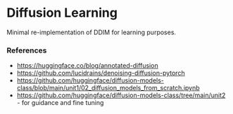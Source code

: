 # Diffusion Learning

Minimal re-implementation of DDIM for learning purposes.

### References

- https://huggingface.co/blog/annotated-diffusion
- https://github.com/lucidrains/denoising-diffusion-pytorch
- https://github.com/huggingface/diffusion-models-class/blob/main/unit1/02_diffusion_models_from_scratch.ipynb
- https://github.com/huggingface/diffusion-models-class/tree/main/unit2 - for guidance and fine tuning